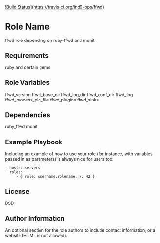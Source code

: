 [!Build Status](https://travis-ci.org/ind9-ops/ffwd.svg?branch=best-check)](https://travis-ci.org/ind9-ops/ffwd)

Role Name
=========

ffwd role depending on ruby-ffwd and monit

Requirements
------------

ruby and certain gems

Role Variables
--------------
ffwd_version
ffwd_base_dir
ffwd_log_dir
ffwd_conf_dir
ffwd_log
ffwd_process_pid_file
ffwd_plugins
ffwd_sinks

Dependencies
------------

ruby_ffwd monit

Example Playbook
----------------

Including an example of how to use your role (for instance, with variables passed in as parameters) is always nice for users too:

    - hosts: servers
      roles:
         - { role: username.rolename, x: 42 }

License
-------

BSD

Author Information
------------------

An optional section for the role authors to include contact information, or a website (HTML is not allowed).
